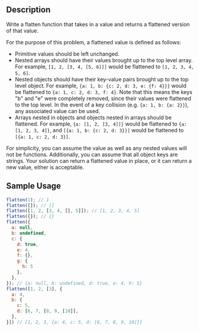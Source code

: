 ## Description

Write a flatten function that takes in a value and returns a flattened version of that value.

For the purpose of this problem, a flattened value is defined as follows:

- Primitive values should be left unchanged.
- Nested arrays should have their values brought up to the top level array. For example, `[1, 2, [3, 4, [5, 6]]]` would be flattened to `[1, 2, 3, 4, 5, 6]`.
- Nested objects should have their key-value pairs brought up to the top level object. For example, `{a: 1, b: {c: 2, d: 3, e: {f: 4}}}` would be flattened to `{a: 1, c: 2, d: 3, f: 4}`. Note that this means the keys "b" and "e" were completely removed, since their values were flattened to the top level. In the event of a key collision (e.g. `{a: 1, b: {a: 2}}`), any associated value can be used.
- Arrays nested in objects and objects nested in arrays should be flattened. For example, `{a: [1, 2, [3, 4]]}` would be flattened to `{a: [1, 2, 3, 4]}`, and `[{a: 1, b: {c: 2, d: 3}}]` would be flattened to `[{a: 1, c: 2, d: 3}]`.

For simplicity, you can assume the value as well as any nested values will not be functions. Additionally, you can assume that all object keys are strings. Your solution can return a flattened value in place, or it can return a new value, either is acceptable.

## Sample Usage

```javascript
flatten(1); // 1
flatten([]); // []
flatten([1, 2, [3, 4, [], 5]]); // [1, 2, 3, 4, 5]
flatten({}); // {}
flatten({
  a: null,
  b: undefined,
  c: {
    d: true,
    e: 4,
    f: {},
    g: {
      h: 5
    },
  },
}); // {a: null, b: undefined, d: true, e: 4, h: 5}
flatten([1, 2, [3], {
  a: 4,
  b: {
    c: 5,
    d: [6, 7, [8, 9, [10]],
  },
}]) // [1, 2, 3, {a: 4, c: 5, d: [6, 7, 8, 9, 10]}]
```
